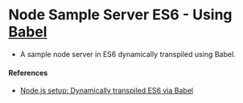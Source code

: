 # Node Sample Server ES6 - Using [Babel](https://babeljs.io/)
* A sample node server in ES6 dynamically transpiled using Babel.

#### References
* [Node.js setup: Dynamically transpiled ES6 via Babel](https://leanpub.com/setting-up-es6/read#sec_nodejs-babel-dynamic)
